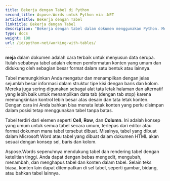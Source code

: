 ```yaml
---
title: Bekerja dengan Tabel di Python
second_title: Aspose.Words untuk Python via .NET
articleTitle: Bekerja dengan Tabel
linktitle: Bekerja dengan Tabel
description: "Bekerja dengan tabel dalam dokumen menggunakan Python. Memperkenalkan cara bekerja dengan tabel dan konsep node Tabel di Aspose.Words untuk Python."
type: docs
weight: 190
url: /id/python-net/working-with-tables/
---
```


**meja** dalam dokumen adalah cara terbaik untuk menyusun data serupa. Itulah sebabnya tabel adalah elemen pemformatan konten yang umum dan didukung oleh sebagian besar format dalam satu bentuk atau lainnya.

Tabel memungkinkan Anda mengatur dan menampilkan dengan jelas sejumlah besar informasi dalam struktur tipe kisi dengan baris dan kolom. Mereka juga sering digunakan sebagai alat tata letak halaman dan alternatif yang lebih baik untuk menampilkan data tab (dengan tab stop) karena memungkinkan kontrol lebih besar atas desain dan tata letak konten. Dengan cara ini Anda bahkan bisa menata letak konten yang perlu disimpan dalam posisi tetap menggunakan tabel tanpa batas.

Tabel terdiri dari elemen seperti **Cell**, **Row**, dan **Column**. Ini adalah konsep yang umum untuk semua tabel secara umum, terlepas dari editor atau format dokumen mana tabel tersebut dibuat. Misalnya, tabel yang dibuat dalam Microsoft Word atau tabel yang dibuat dalam dokumen HTML akan sesuai dengan konsep sel, baris dan kolom.

Aspose.Words sepenuhnya mendukung tabel dan rendering tabel dengan ketelitian tinggi. Anda dapat dengan bebas mengedit, mengubah, menambah, dan menghapus tabel dan konten dalam tabel. Selain teks biasa, konten lain dapat ditempatkan di sel tabel, seperti gambar, bidang, atau bahkan tabel lainnya.
